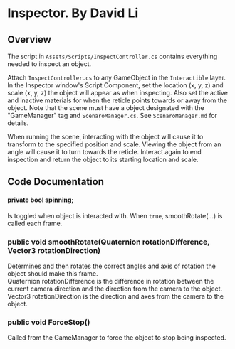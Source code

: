 # Inspector. By David Li

## Overview
The script in `Assets/Scripts/InspectController.cs` contains everything needed to inspect an object.

Attach `InspectController.cs` to any GameObject in the `Interactible` layer. In the Inspector window's Script Component, set the location (x, y, z) and scale (x, y, z) the object will appear as when inspecting. Also
set the active and inactive materials for when the reticle points towards or away from the object. Note that the scene must have a object designated with the "GameManager" tag and `ScenaroManager.cs`. See 
`ScenaroManager.md` for details. 


When running the scene, interacting with the object will cause it to transform to the specified position and scale. Viewing the object from an angle will cause it to turn towards the reticle. Interact again to end
inspection and return the object to its starting location and scale.

## Code Documentation

#### private bool spinning;

Is toggled when object is interacted with. When `true`, smoothRotate(...) is called each frame.

### public void smoothRotate(Quaternion rotationDifference, Vector3 rotationDirection)

Determines and then rotates the correct angles and axis of rotation the object should make this frame. <br>
Quaternion rotationDifference is the difference in rotation between the current camera direction and the direction from the camera to the object. <br>
Vector3 rotationDirection is the direction and axes from the camera to the object.

### public void ForceStop()

Called from the GameManager to force the object to stop being inspected.



